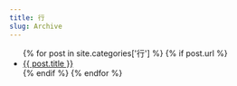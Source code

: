 ```yaml
---
title: 行
slug: Archive
---
```

<ul class="postlist">
  {% for post in site.categories['行']  %}
  {% if post.url %}
  <li class="posttitle"><a href="{{ post.url }}">{{ post.title }}</a></li>
  {% endif %}
  {% endfor %}
</ul>
